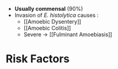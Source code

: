 - **Usually commensal** (90%)
- Invasion of *E. histolytica* causes :
	- [[Amoebic Dysentery]]
	- [[Amoebic Colitis]]
	- Severe -> [[Fulminant Amoebiasis]]

# Risk Factors
